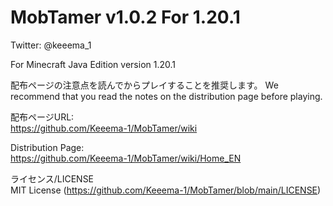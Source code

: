 # MobTamer v1.0.2 For 1.20.1

Twitter: @keeema_1

For Minecraft Java Edition version 1.20.1


配布ページの注意点を読んでからプレイすることを推奨します。
We recommend that you read the notes on the distribution page before playing.

配布ページURL:  
https://github.com/Keeema-1/MobTamer/wiki

Distribution Page:  
https://github.com/Keeema-1/MobTamer/wiki/Home_EN

ライセンス/LICENSE  
MIT License (https://github.com/Keeema-1/MobTamer/blob/main/LICENSE)
